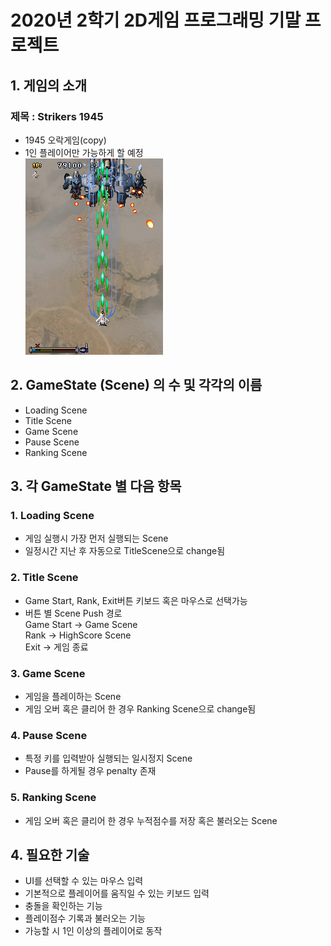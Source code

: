 # 2020년 2학기 2D게임 프로그래밍 기말 프로젝트    
## 1. 게임의 소개   
### 제목 : Strikers 1945   
 - 1945 오락게임(copy)   
 - 1인 플레이어만 가능하게 할 예정   
 ![Github logo](./res/Strikers_1945.png)   

## 2. GameState (Scene) 의 수 및 각각의 이름
- Loading Scene   
- Title Scene  
- Game Scene    
- Pause Scene  
- Ranking Scene   
 
## 3. 각 GameState 별 다음 항목   
### 1. Loading Scene  
 - 게임 실행시 가장 먼저 실행되는 Scene
 - 일정시간 지난 후 자동으로 TitleScene으로 change됨
### 2. Title Scene  
 - Game Start, Rank, Exit버튼 키보드 혹은 마우스로 선택가능
 - 버튼 별 Scene Push 경로    
     Game Start -> Game Scene   
     Rank -> HighScore Scene   
     Exit -> 게임 종료   
### 3. Game Scene    
 - 게임을 플레이하는 Scene    
 - 게임 오버 혹은 클리어 한 경우 Ranking Scene으로 change됨
### 4. Pause Scene   
 - 특정 키를 입력받아 실행되는 일시정지 Scene   
 - Pause를 하게될 경우 penalty 존재   
### 5. Ranking Scene   
 - 게임 오버 혹은 클리어 한 경우 누적점수를 저장 혹은 불러오는 Scene  

## 4. 필요한 기술
 - UI를 선택할 수 있는 마우스 입력    
 - 기본적으로 플레이어를 움직일 수 있는 키보드 입력     
 - 충돌을 확인하는 기능   
 - 플레이점수 기록과 불러오는 기능    
 - 가능할 시 1인 이상의 플레이어로 동작     
